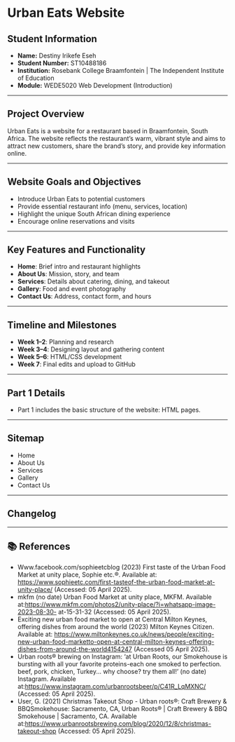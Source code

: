 # Urban Eats Website

## Student Information
- **Name:** Destiny Irikefe Eseh  
- **Student Number:** ST10488186  
- **Institution:** Rosebank College Braamfontein | The Independent Institute of Education  
- **Module:** WEDE5020 Web Development (Introduction)  

---

## Project Overview
Urban Eats is a website for a restaurant based in Braamfontein, South Africa. The website reflects the restaurant’s warm, vibrant style and aims to attract new customers, share the brand’s story, and provide key information online.

---

## Website Goals and Objectives
- Introduce Urban Eats to potential customers
- Provide essential restaurant info (menu, services, location)
- Highlight the unique South African dining experience
- Encourage online reservations and visits

---

## Key Features and Functionality
- **Home**: Brief intro and restaurant highlights  
- **About Us**: Mission, story, and team  
- **Services**: Details about catering, dining, and takeout  
- **Gallery**: Food and event photography  
- **Contact Us**: Address, contact form, and hours  

---

## Timeline and Milestones
- **Week 1–2**: Planning and research  
- **Week 3–4**: Designing layout and gathering content  
- **Week 5–6**: HTML/CSS development  
- **Week 7**: Final edits and upload to GitHub  

---

## Part 1 Details
- Part 1 includes the basic structure of the website: HTML pages.
---

## Sitemap
- Home  
- About Us  
- Services  
- Gallery  
- Contact Us  

---

## Changelog
  

---

## 📚 References
- Www.facebook.com/sophieetcblog (2023) First taste of the Urban Food Market
at unity place, Sophie etc.®. Available at: https://www.sophieetc.com/first-tasteof-the-urban-food-market-at-unity-place/ (Accessed: 05 April 2025).
- mkfm (no date) Urban Food Market at unity place, MKFM. Available at:https://www.mkfm.com/photos2/unity-place/?i=whatsapp-image-2023-08-30-
at-15-31-32 (Accessed: 05 April 2025).
- Exciting new urban food market to open at Central Milton Keynes, offering dishes
from around the world (2023) Milton Keynes Citizen. Available at:
https://www.miltonkeynes.co.uk/news/people/exciting-new-urban-food-marketto-open-at-central-milton-keynes-offering-dishes-from-around-the-world4154247 (Accessed 05 April 2025).
- Urban roots® brewing on Instagram: ‘at Urban Roots, our Smokehouse is bursting with all your favorite proteins-each one smoked to perfection. beef, pork,
chicken, Turkey... why choose? try them all!’ (no date) Instagram. Available at:https://www.instagram.com/urbanrootsbeer/p/C41R_LqMXNC/ (Accessed: 05 April 2025).
- User, G. (2021) Christmas Takeout Shop - Urban roots®: Craft Brewery & BBQSmokehouse: Sacramento, CA, Urban Roots® | Craft Brewery & BBQ Smokehouse | Sacramento, CA. Available at:https://www.urbanrootsbrewing.com/blog/2020/12/8/christmas-takeout-shop (Accessed: 05 April 2025).
